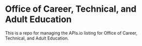 # Office of Career, Technical, and Adult Education
This is a repo for managing the APIs.io listing for Office of Career, Technical, and Adult Education.
